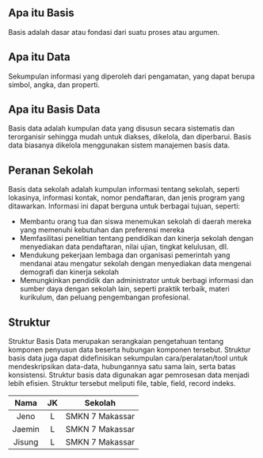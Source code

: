 ## Apa itu Basis  
Basis adalah dasar atau fondasi dari suatu proses atau argumen. 
## Apa itu Data
Sekumpulan informasi yang diperoleh dari pengamatan, yang dapat berupa simbol, angka, dan properti. 

## Apa itu Basis Data
Basis data adalah kumpulan data yang disusun secara sistematis dan terorganisir sehingga mudah untuk diakses, dikelola, dan diperbarui. Basis data biasanya dikelola menggunakan sistem manajemen basis data. 

## Peranan Sekolah
Basis data sekolah adalah kumpulan informasi tentang sekolah, seperti lokasinya, informasi kontak, nomor pendaftaran, dan jenis program yang ditawarkan. Informasi ini dapat berguna untuk berbagai tujuan, seperti: 

- Membantu orang tua dan siswa menemukan sekolah di daerah mereka yang memenuhi kebutuhan dan preferensi mereka
- Memfasilitasi penelitian tentang pendidikan dan kinerja sekolah dengan menyediakan data pendaftaran, nilai ujian, tingkat kelulusan, dll.
- Mendukung pekerjaan lembaga dan organisasi pemerintah yang mendanai atau mengatur sekolah dengan menyediakan data mengenai demografi dan kinerja sekolah
- Memungkinkan pendidik dan administrator untuk berbagi informasi dan sumber daya dengan sekolah lain, seperti praktik terbaik, materi kurikulum, dan peluang pengembangan profesional. 
## Struktur 
Struktur Basis Data merupakan serangkaian pengetahuan tentang komponen penyusun data beserta hubungan komponen tersebut. Struktur basis data juga dapat didefinisikan sekumpulan cara/peralatan/tool untuk mendeskripsikan data-data, hubungannya satu sama lain, serta batas konsistensi. Struktur basis data digunakan agar pemrosesan data menjadi lebih efisien. Struktur tersebut meliputi file, table, field, record indeks. 

|  Nama  | JK  |     Sekolah     |
|:------:|:---:|:---------------:|
|  Jeno  |  L  | SMKN 7 Makassar |
| Jaemin |  L  | SMKN 7 Makassar |
| Jisung |  L  | SMKN 7 Makassar |

